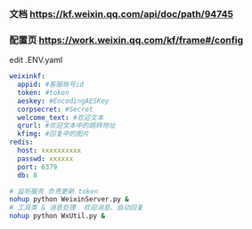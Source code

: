 

### 文档 https://kf.weixin.qq.com/api/doc/path/94745
### 配置页 https://work.weixin.qq.com/kf/frame#/config
edit .ENV.yaml

```yaml
weixinkf:
  appid: #客服账号id
  token: #token
  aeskey: #EncodingAESKey
  corpsecret: #Secret
  welcome_text: #欢迎文本
  qrurl: #欢迎文本中的跳转地址
  kfimg: #回复中的图片
redis:
  host: xxxxxxxxxx
  passwd: xxxxxx
  port: 6379
  db: 8
```

```bash
# 监听服务 负责更新 token
nohup python WeixinServer.py &
# 工具类 & 消息处理  欢迎消息、自动回复
nohup python WxUtil.py &
```